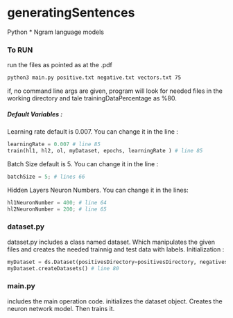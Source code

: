 # generatingSentences
Python * Ngram language models 


### To RUN
run the files as pointed as at the .pdf 

```bash
python3 main.py positive.txt negative.txt vectors.txt 75
```
if, no command line args are given, program will look for needed files in the working directory and tale trainingDataPercentage as %80.

##### Default Variables :
Learning rate default is 0.007. You can change it in the line :
```python
learningRate = 0.007 # line 85
train(hl1, hl2, ol, myDataset, epochs, learningRate ) # line 85
```

Batch Size default is 5. You can change it in the line :
```python
batchSize = 5; # lines 66
```

Hidden Layers Neuron Numbers. You can change it in the lines:
```python
hl1NeuronNumber = 400; # line 64
hl2NeuronNumber = 200; # line 65
```


###  dataset.py
dataset.py includes a class named dataset. Which manipulates the given files and creates the needed trainnig and test data with labels. Initialization :
```python
myDataset = ds.Dataset(positivesDirectory=positivesDirectory, negativesDirectory=negativedDirectory, vectorsDirectory=vectorsDirectory, trainingDataPercentage=trainingDataPercentage, batchSize=batchSize)
myDataset.createDatasets() # line 80

```


### main.py
includes the main operation code.
initializes the dataset object. Creates the neuron network model.
Then trains it.
